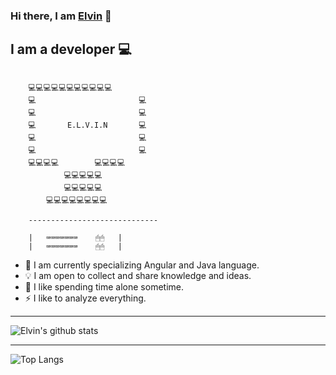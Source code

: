### Hi there, I am [Elvin](https://elwyncrestha.github.io/) 👋

## I am a developer 💻

```

    💻💻💻💻💻💻💻💻💻💻💻
    💻                       💻
    💻                       💻
    💻       E.L.V.I.N       💻
    💻                       💻
    💻                       💻
    💻💻💻💻        💻💻💻💻
            💻💻💻💻💻
            💻💻💻💻💻
        💻💻💻💻💻💻💻💻

    -----------------------------

    |   ⌨⌨⌨⌨⌨⌨⌨    🖱🖱   |
    |   ⌨⌨⌨⌨⌨⌨⌨    🖱🖱   |

```

- 🧠 I am currently specializing Angular and Java language.
- 💡 I am open to collect and share knowledge and ideas.
- 🌄 I like spending time alone sometime.
- ⚡ I like to analyze everything.

---

![Elvin's github stats](https://github-readme-stats.vercel.app/api?username=elwyncrestha&show_icons=true&hide_border=true)

---

![Top Langs](https://github-readme-stats.vercel.app/api/top-langs/?username=elwyncrestha&layout=compact)
